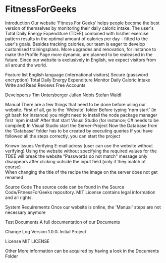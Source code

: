 # FitnessForGeeks

Introduction
Our website 'Fitness For Geeks' helps people become the best version of themselves by monitoring their daily caloric intake. The user's Total Daily Energy Expenditure (TDEE) combined with his/her exercise pattern results in the optimal amount of calories per day - fitted to the user's goals. Besides tracking calories, our team is eager to develop customised trainingsplans. More upgrades and renovation, for instance to make the Profile Page more dynamic, are planned to be realeased in the future. Since our website is exclusively in English, we expect visitors from all around the world.

Feature list
English language (international visitors)
Secure (password encryption)
Total Daily Energy Expenditure 
Monitor Daily Caloric Intake
Write and Read Reviews
Free Accounts

Developerss
Tim Untersberger
Julian Nobis
Stefan Waldl

Manual
There are a few things that need to be done before using our website.
First of all, go to the 'Website' folder
Before typing 'npm start' (in git bash for instance) you might need to install the node package manager first 'npm install'
After that start Visual Studio (for instance; C# needs to be compiled)
In Visual Studio start the Server-Project
Now the Database from the 'Database' folder has to be created by executing queries 
If you have followed all the steps correctly, you can start the project

Known Issues
Verifying E-mail adress (user can use the website without verifying)
Using the website without specifying the required values for the TDEE will break the website
"Passwords do not match" message only disappears after clicking outside the input field (only if they match of course)    
When changing the title of the recipe the image on the server does not get renamed

Source Code
The source code can be found in the Source Code/FitnessForGeeks repository. MIT License contains legal information and all rights.

System Requirements
Once our website is online, the 'Manual' steps are not necessary anymore

Test Documents
A full documentation of our Documents

Change Log
Version 1.0.0: Initial Project

License
MIT LICENSE

Other
More information can be acquired by having a look in the Documents Folder
